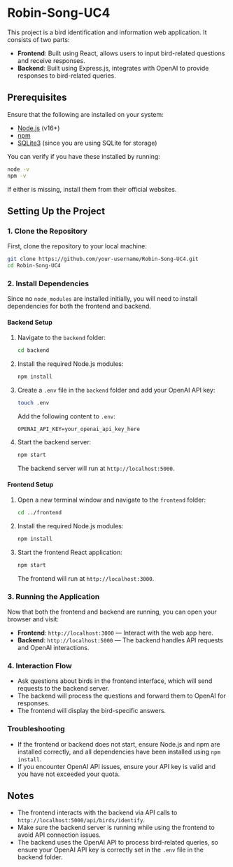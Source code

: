 # Robin-Song-UC4

This project is a bird identification and information web application. It consists of two parts:
- **Frontend**: Built using React, allows users to input bird-related questions and receive responses.
- **Backend**: Built using Express.js, integrates with OpenAI to provide responses to bird-related queries.

## Prerequisites

Ensure that the following are installed on your system:

- [Node.js](https://nodejs.org/) (v16+)
- [npm](https://www.npmjs.com/)
- [SQLite3](https://sqlite.org/) (since you are using SQLite for storage)

You can verify if you have these installed by running:

```bash
node -v
npm -v
```

If either is missing, install them from their official websites.

## Setting Up the Project

### 1. Clone the Repository

First, clone the repository to your local machine:

```bash
git clone https://github.com/your-username/Robin-Song-UC4.git
cd Robin-Song-UC4
```

### 2. Install Dependencies

Since no `node_modules` are installed initially, you will need to install dependencies for both the frontend and backend.

#### Backend Setup

1. Navigate to the `backend` folder:

    ```bash
    cd backend
    ```

2. Install the required Node.js modules:

    ```bash
    npm install
    ```

3. Create a `.env` file in the `backend` folder and add your OpenAI API key:

    ```bash
    touch .env
    ```

    Add the following content to `.env`:

    ```env
    OPENAI_API_KEY=your_openai_api_key_here
    ```

4. Start the backend server:

    ```bash
    npm start
    ```

    The backend server will run at `http://localhost:5000`.

#### Frontend Setup

1. Open a new terminal window and navigate to the `frontend` folder:

    ```bash
    cd ../frontend
    ```

2. Install the required Node.js modules:

    ```bash
    npm install
    ```

3. Start the frontend React application:

    ```bash
    npm start
    ```

    The frontend will run at `http://localhost:3000`.

### 3. Running the Application

Now that both the frontend and backend are running, you can open your browser and visit:

- **Frontend**: `http://localhost:3000` — Interact with the web app here.
- **Backend**: `http://localhost:5000` — The backend handles API requests and OpenAI interactions.

### 4. Interaction Flow

- Ask questions about birds in the frontend interface, which will send requests to the backend server.
- The backend will process the questions and forward them to OpenAI for responses.
- The frontend will display the bird-specific answers.

### Troubleshooting

- If the frontend or backend does not start, ensure Node.js and npm are installed correctly, and all dependencies have been installed using `npm install`.
- If you encounter OpenAI API issues, ensure your API key is valid and you have not exceeded your quota.

## Notes

- The frontend interacts with the backend via API calls to `http://localhost:5000/api/birds/identify`.
- Make sure the backend server is running while using the frontend to avoid API connection issues.
- The backend uses the OpenAI API to process bird-related queries, so ensure your OpenAI API key is correctly set in the `.env` file in the backend folder.